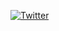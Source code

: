 
[![Twitter](https://img.shields.io/twitter/url/https/img.shields.io/badge/leetcode%20solution-%3E-red.svg.svg?style=social)](https://twitter.com/intent/tweet?text=Wow:&url=https%3A%2F%2Fimg.shields.io%2Fbadge%2Fleetcode%2520solution-%253E-red.svg)
